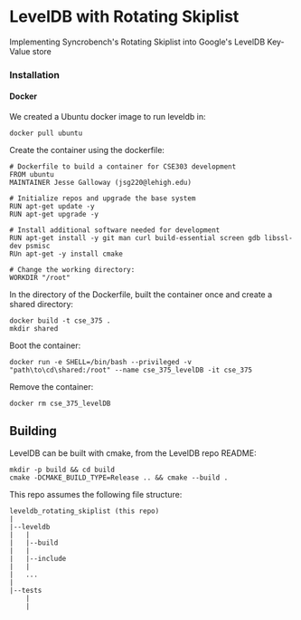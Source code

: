 # LevelDB with Rotating Skiplist
Implementing Syncrobench's Rotating Skiplist into Google's LevelDB Key-Value store

### Installation
#### Docker
We created a Ubuntu docker image to run leveldb in:
```
docker pull ubuntu
```
Create the container using the dockerfile:
```
# Dockerfile to build a container for CSE303 development
FROM ubuntu
MAINTAINER Jesse Galloway (jsg220@lehigh.edu)

# Initialize repos and upgrade the base system
RUN apt-get update -y
RUN apt-get upgrade -y

# Install additional software needed for development
RUN apt-get install -y git man curl build-essential screen gdb libssl-dev psmisc
RUn apt-get -y install cmake

# Change the working directory:
WORKDIR "/root"
```
In the directory of the Dockerfile, built the container once and create a shared directory:
```
docker build -t cse_375 .
mkdir shared
```
Boot the container:
```
docker run -e SHELL=/bin/bash --privileged -v "path\to\cd\shared:/root" --name cse_375_levelDB -it cse_375
```
Remove the container:
```
docker rm cse_375_levelDB
```

## Building
LevelDB can be built with cmake, from the LevelDB repo README:
```
mkdir -p build && cd build
cmake -DCMAKE_BUILD_TYPE=Release .. && cmake --build .
```

This repo assumes the following file structure:
```
leveldb_rotating_skiplist (this repo)
|
|--leveldb
|   |
|   |--build
|   |
|   |--include
|   |
|   ...
|
|--tests
    |
    |
```